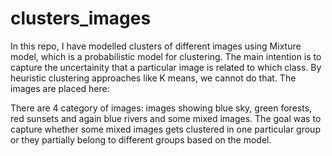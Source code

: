 # clusters_images

In this repo, I have modelled clusters of different images using Mixture model, which is a probabilistic model for clustering. The main intention is to capture
the uncertainity that a particular image is related to which class. By heuristic clustering approaches like K means, we cannot do that.
The images are placed here: 

There are 4 category of images: images showing blue sky, green forests, red sunsets and again blue rivers and some mixed images. The goal was to
capture whether some mixed images gets clustered in one particular group or they partially belong to different groups based on the model.

